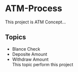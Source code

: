 # ATM-Process
 This project is ATM Concept...
 ## Topics
 - Blance Check
 - Deposite Amount
 - Withdraw Amount<br>
 This topic perform this project

